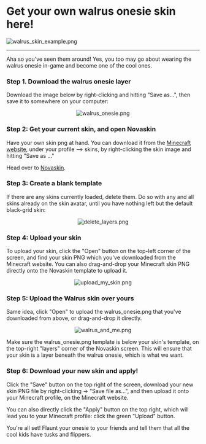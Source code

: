 # **Get your own walrus onesie skin here!**

<img src="https://drive.google.com/uc?export=view&id=12gKYa4MkQqo-MJ1pVpzT3OOkqbF-JUrf" alt="walrus_skin_example.png" style="max-width: 100%">

-------------------

Aha so you've seen them around! Yes, you too may go about wearing the walrus onesie in-game and become one of the cool ones.

### **Step 1. Download the walrus onesie layer**

Download the image below by right-clicking and hitting "Save as...", then save it to somewhere on your computer:

<p align="center">
  <img src="https://drive.google.com/uc?export=view&id=1rKMJKvHzXrW7nV9Mb4dLaZMlIUW5aMUf" alt="walrus_onesie.png" style="image-rendering: pixelated;">
</p>

### **Step 2: Get your current skin, and open Novaskin**

Have your own skin png at hand. You can download it from the [Minecraft website](https://minecraft.net), under your profile --> skins, by right-clicking the skin image and hitting "Save as ..."

Head over to [Novaskin](https://minecraft.novaskin.me/).

### **Step 3: Create a blank template**

If there are any skins currently loaded, delete them. Do so with any and all skins already on the skin avatar, until you have nothing left but the default black-grid skin:

<p align="center">
  <img src="https://drive.google.com/uc?export=view&id=1BQFwooBKja_HB28hs1AdPnHwWXN2fQu_" alt="delete_layers.png">
</p>

### **Step 4: Upload your skin**

To upload your skin, click the "Open" button on the top-left corner of the screen, and find your skin PNG which you've downloaded from the Minecraft website. You can also drag-and-drop your Minecraft skin PNG directly onto the Novaskin template to upload it.

<p align="center">
  <img src="https://drive.google.com/uc?export=view&id=120807G1ayMFhhqhWQ97A_GdOFk3TN1dE" alt="upload_my_skin.png">
</p>

### **Step 5: Upload the Walrus skin over yours**

Same idea, click "Open" to upload the walrus_onesie.png that you've downloaded from above, or drag-and-drop it directly.

<p align="center">
  <img src="https://drive.google.com/uc?export=view&id=1QfHSxPrkbL6QP5NNOD6JCRrUdgAdKeaD" alt="walrus_and_me.png">
</p>

Make sure the walrus_onesie.png template is below your skin's template, on the top-right "layers" corner of the Novaskin screen. This will ensure that your skin is a layer beneath the walrus onesie, which is what we want.

### **Step 6: Download your new skin and apply!**

Click the "Save" button on the top right of the screen, download your new skin PNG file by right-clicking -> "Save file as...", and then upload it onto your Minecraft profile, on the Minecraft website.

You can also directly click the "Apply" button on the top right, which will lead you to your Minecraft profile: click the green "Upload" button.

You're all set! Flaunt your onesie to your friends and tell them that all the cool kids have tusks and flippers.
